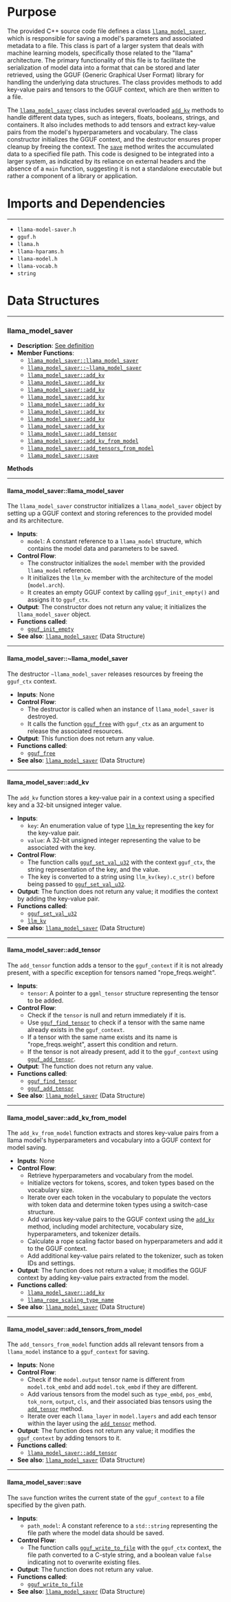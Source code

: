 # Purpose
The provided C++ source code file defines a class [`llama_model_saver`](#llama_model_saverllama_model_saver), which is responsible for saving a model's parameters and associated metadata to a file. This class is part of a larger system that deals with machine learning models, specifically those related to the "llama" architecture. The primary functionality of this file is to facilitate the serialization of model data into a format that can be stored and later retrieved, using the GGUF (Generic Graphical User Format) library for handling the underlying data structures. The class provides methods to add key-value pairs and tensors to the GGUF context, which are then written to a file.

The [`llama_model_saver`](#llama_model_saverllama_model_saver) class includes several overloaded [`add_kv`](#llama_model_saveradd_kv) methods to handle different data types, such as integers, floats, booleans, strings, and containers. It also includes methods to add tensors and extract key-value pairs from the model's hyperparameters and vocabulary. The class constructor initializes the GGUF context, and the destructor ensures proper cleanup by freeing the context. The [`save`](#llama_model_saversave) method writes the accumulated data to a specified file path. This code is designed to be integrated into a larger system, as indicated by its reliance on external headers and the absence of a `main` function, suggesting it is not a standalone executable but rather a component of a library or application.
# Imports and Dependencies

---
- `llama-model-saver.h`
- `gguf.h`
- `llama.h`
- `llama-hparams.h`
- `llama-model.h`
- `llama-vocab.h`
- `string`


# Data Structures

---
### llama\_model\_saver<!-- {{#data_structure:llama_model_saver}} -->
- **Description**: [See definition](llama-model-saver.h.driver.md#llama_model_saver)
- **Member Functions**:
    - [`llama_model_saver::llama_model_saver`](#llama_model_saverllama_model_saver)
    - [`llama_model_saver::~llama_model_saver`](#llama_model_saverllama_model_saver)
    - [`llama_model_saver::add_kv`](#llama_model_saveradd_kv)
    - [`llama_model_saver::add_kv`](#llama_model_saveradd_kv)
    - [`llama_model_saver::add_kv`](#llama_model_saveradd_kv)
    - [`llama_model_saver::add_kv`](#llama_model_saveradd_kv)
    - [`llama_model_saver::add_kv`](#llama_model_saveradd_kv)
    - [`llama_model_saver::add_kv`](#llama_model_saveradd_kv)
    - [`llama_model_saver::add_kv`](#llama_model_saveradd_kv)
    - [`llama_model_saver::add_kv`](#llama_model_saveradd_kv)
    - [`llama_model_saver::add_tensor`](#llama_model_saveradd_tensor)
    - [`llama_model_saver::add_kv_from_model`](#llama_model_saveradd_kv_from_model)
    - [`llama_model_saver::add_tensors_from_model`](#llama_model_saveradd_tensors_from_model)
    - [`llama_model_saver::save`](#llama_model_saversave)

**Methods**

---
#### llama\_model\_saver::llama\_model\_saver<!-- {{#callable:llama_model_saver::llama_model_saver}} -->
The `llama_model_saver` constructor initializes a `llama_model_saver` object by setting up a GGUF context and storing references to the provided model and its architecture.
- **Inputs**:
    - `model`: A constant reference to a `llama_model` structure, which contains the model data and parameters to be saved.
- **Control Flow**:
    - The constructor initializes the `model` member with the provided `llama_model` reference.
    - It initializes the `llm_kv` member with the architecture of the model (`model.arch`).
    - It creates an empty GGUF context by calling `gguf_init_empty()` and assigns it to `gguf_ctx`.
- **Output**: The constructor does not return any value; it initializes the `llama_model_saver` object.
- **Functions called**:
    - [`gguf_init_empty`](../ggml/src/gguf.cpp.driver.md#gguf_init_empty)
- **See also**: [`llama_model_saver`](llama-model-saver.h.driver.md#llama_model_saver)  (Data Structure)


---
#### llama\_model\_saver::\~llama\_model\_saver<!-- {{#callable:llama_model_saver::~llama_model_saver}} -->
The destructor `~llama_model_saver` releases resources by freeing the `gguf_ctx` context.
- **Inputs**: None
- **Control Flow**:
    - The destructor is called when an instance of `llama_model_saver` is destroyed.
    - It calls the function [`gguf_free`](../ggml/src/gguf.cpp.driver.md#gguf_free) with `gguf_ctx` as an argument to release the associated resources.
- **Output**: This function does not return any value.
- **Functions called**:
    - [`gguf_free`](../ggml/src/gguf.cpp.driver.md#gguf_free)
- **See also**: [`llama_model_saver`](llama-model-saver.h.driver.md#llama_model_saver)  (Data Structure)


---
#### llama\_model\_saver::add\_kv<!-- {{#callable:llama_model_saver::add_kv}} -->
The `add_kv` function stores a key-value pair in a context using a specified key and a 32-bit unsigned integer value.
- **Inputs**:
    - `key`: An enumeration value of type [`llm_kv`](llama-arch.h.driver.md#llm_kv) representing the key for the key-value pair.
    - `value`: A 32-bit unsigned integer representing the value to be associated with the key.
- **Control Flow**:
    - The function calls [`gguf_set_val_u32`](../ggml/src/gguf.cpp.driver.md#gguf_set_val_u32) with the context `gguf_ctx`, the string representation of the key, and the value.
    - The key is converted to a string using `llm_kv(key).c_str()` before being passed to [`gguf_set_val_u32`](../ggml/src/gguf.cpp.driver.md#gguf_set_val_u32).
- **Output**: The function does not return any value; it modifies the context by adding the key-value pair.
- **Functions called**:
    - [`gguf_set_val_u32`](../ggml/src/gguf.cpp.driver.md#gguf_set_val_u32)
    - [`llm_kv`](llama-arch.h.driver.md#llm_kv)
- **See also**: [`llama_model_saver`](llama-model-saver.h.driver.md#llama_model_saver)  (Data Structure)


---
#### llama\_model\_saver::add\_tensor<!-- {{#callable:llama_model_saver::add_tensor}} -->
The `add_tensor` function adds a tensor to the `gguf_context` if it is not already present, with a specific exception for tensors named "rope_freqs.weight".
- **Inputs**:
    - `tensor`: A pointer to a `ggml_tensor` structure representing the tensor to be added.
- **Control Flow**:
    - Check if the `tensor` is null and return immediately if it is.
    - Use [`gguf_find_tensor`](../ggml/src/gguf.cpp.driver.md#gguf_find_tensor) to check if a tensor with the same name already exists in the `gguf_context`.
    - If a tensor with the same name exists and its name is "rope_freqs.weight", assert this condition and return.
    - If the tensor is not already present, add it to the `gguf_context` using [`gguf_add_tensor`](../ggml/src/gguf.cpp.driver.md#gguf_add_tensor).
- **Output**: The function does not return any value.
- **Functions called**:
    - [`gguf_find_tensor`](../ggml/src/gguf.cpp.driver.md#gguf_find_tensor)
    - [`gguf_add_tensor`](../ggml/src/gguf.cpp.driver.md#gguf_add_tensor)
- **See also**: [`llama_model_saver`](llama-model-saver.h.driver.md#llama_model_saver)  (Data Structure)


---
#### llama\_model\_saver::add\_kv\_from\_model<!-- {{#callable:llama_model_saver::add_kv_from_model}} -->
The `add_kv_from_model` function extracts and stores key-value pairs from a llama model's hyperparameters and vocabulary into a GGUF context for model saving.
- **Inputs**: None
- **Control Flow**:
    - Retrieve hyperparameters and vocabulary from the model.
    - Initialize vectors for tokens, scores, and token types based on the vocabulary size.
    - Iterate over each token in the vocabulary to populate the vectors with token data and determine token types using a switch-case structure.
    - Add various key-value pairs to the GGUF context using the [`add_kv`](#llama_model_saveradd_kv) method, including model architecture, vocabulary size, hyperparameters, and tokenizer details.
    - Calculate a rope scaling factor based on hyperparameters and add it to the GGUF context.
    - Add additional key-value pairs related to the tokenizer, such as token IDs and settings.
- **Output**: The function does not return a value; it modifies the GGUF context by adding key-value pairs extracted from the model.
- **Functions called**:
    - [`llama_model_saver::add_kv`](#llama_model_saveradd_kv)
    - [`llama_rope_scaling_type_name`](llama-model.cpp.driver.md#llama_rope_scaling_type_name)
- **See also**: [`llama_model_saver`](llama-model-saver.h.driver.md#llama_model_saver)  (Data Structure)


---
#### llama\_model\_saver::add\_tensors\_from\_model<!-- {{#callable:llama_model_saver::add_tensors_from_model}} -->
The `add_tensors_from_model` function adds all relevant tensors from a `llama_model` instance to a `gguf_context` for saving.
- **Inputs**: None
- **Control Flow**:
    - Check if the `model.output` tensor name is different from `model.tok_embd` and add `model.tok_embd` if they are different.
    - Add various tensors from the model such as `type_embd`, `pos_embd`, `tok_norm`, `output`, `cls`, and their associated bias tensors using the [`add_tensor`](#llama_model_saveradd_tensor) method.
    - Iterate over each `llama_layer` in `model.layers` and add each tensor within the layer using the [`add_tensor`](#llama_model_saveradd_tensor) method.
- **Output**: The function does not return any value; it modifies the `gguf_context` by adding tensors to it.
- **Functions called**:
    - [`llama_model_saver::add_tensor`](#llama_model_saveradd_tensor)
- **See also**: [`llama_model_saver`](llama-model-saver.h.driver.md#llama_model_saver)  (Data Structure)


---
#### llama\_model\_saver::save<!-- {{#callable:llama_model_saver::save}} -->
The `save` function writes the current state of the `gguf_context` to a file specified by the given path.
- **Inputs**:
    - `path_model`: A constant reference to a `std::string` representing the file path where the model data should be saved.
- **Control Flow**:
    - The function calls [`gguf_write_to_file`](../ggml/src/gguf.cpp.driver.md#gguf_write_to_file) with the `gguf_ctx` context, the file path converted to a C-style string, and a boolean value `false` indicating not to overwrite existing files.
- **Output**: The function does not return any value.
- **Functions called**:
    - [`gguf_write_to_file`](../ggml/src/gguf.cpp.driver.md#gguf_write_to_file)
- **See also**: [`llama_model_saver`](llama-model-saver.h.driver.md#llama_model_saver)  (Data Structure)



